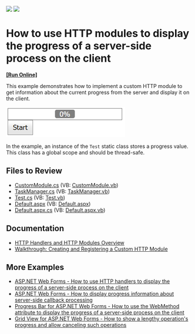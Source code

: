 <!-- default badges list -->
[![](https://img.shields.io/badge/Open_in_DevExpress_Support_Center-FF7200?style=flat-square&logo=DevExpress&logoColor=white)](https://supportcenter.devexpress.com/ticket/details/E4656)
[![](https://img.shields.io/badge/📖_How_to_use_DevExpress_Examples-e9f6fc?style=flat-square)](https://docs.devexpress.com/GeneralInformation/403183)
<!-- default badges end -->
# How to use HTTP modules to display the progress of a server-side process on the client
<!-- run online -->
**[[Run Online]](https://codecentral.devexpress.com/e4656/)**
<!-- run online end -->

This example demonstrates how to implement a custom HTTP module to get information about the current progress from the server and display it on the client.

![Implement a custom HTTP module to display the progress](result.png)

In the example, an instance of the `Test` static class stores a progress value. This class has a global scope and should be thread-safe.

## Files to Review

* [CustomModule.cs](./CS/App_Code/CustomModule.cs) (VB: [CustomModule.vb](./VB/App_Code/CustomModule.vb))
* [TaskManager.cs](./CS/App_Code/TaskManager.cs) (VB: [TaskManager.vb](./VB/App_Code/TaskManager.vb))
* [Test.cs](./CS/App_Code/Test.cs) (VB: [Test.vb](./VB/App_Code/Test.vb))
* [Default.aspx](./CS/Default.aspx) (VB: [Default.aspx](./VB/Default.aspx))
* [Default.aspx.cs](./CS/Default.aspx.cs) (VB: [Default.aspx.vb](./VB/Default.aspx.vb))

## Documentation

- [HTTP Handlers and HTTP Modules Overview](https://learn.microsoft.com/en-us/previous-versions/aspnet/bb398986(v=vs.100))
- [Walkthrough: Creating and Registering a Custom HTTP Module](https://learn.microsoft.com/en-us/previous-versions/aspnet/ms227673(v=vs.100))

## More Examples

- [ASP.NET Web Forms - How to use HTTP handlers to display the progress of a server-side process on the client](https://github.com/DevExpress-Examples/asp-net-web-forms-use-httphandler-to-display-server-side-process-progress)
- [ASP.NET Web Forms - How to display progress information about server-side callback processing](https://github.com/DevExpress-Examples/web-forms-display-progress-information-about-callback-process)
- [Progress Bar for ASP.NET Web Forms - How to use the WebMethod attribute to display the progress of a server-side process on the client](https://github.com/DevExpress-Examples/asp-net-web-forms-progress-bar-display-server-process-progress)
- [Grid View for ASP.NET Web Forms - How to show a lengthy operation's progress and allow canceling such operations](https://github.com/DevExpress-Examples/asp-net-web-forms-grid-show-operation-progress-and-cancel-operation)
